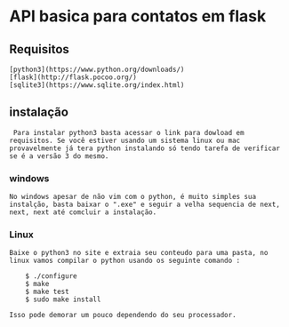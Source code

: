 # API basica para contatos em flask 

## Requisitos 
    [python3](https://www.python.org/downloads/)
    [flask](http://flask.pocoo.org/)
    [sqlite3](https://www.sqlite.org/index.html)

## instalação
     Para instalar python3 basta acessar o link para dowload em requisitos. Se você estiver usando um sistema linux ou mac provavelmente já tera python instalando só tendo tarefa de verificar se é a versão 3 do mesmo.

###     windows
    No windows apesar de não vim com o python, é muito simples sua instalção, basta baixar o ".exe" e seguir a velha sequencia de next, next, next até comcluir a instalação.

###     Linux 
    Baixe o python3 no site e extraia seu conteudo para uma pasta, no linux vamos compilar o python usando os seguinte comando :

        $ ./configure
        $ make 
        $ make test
        $ sudo make install

    Isso pode demorar um pouco dependendo do seu processador.
    